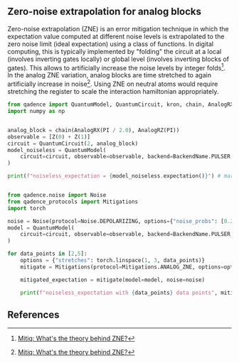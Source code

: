 ## Zero-noise extrapolation for analog blocks

Zero-noise extrapolation (ZNE) is an error mitigation technique in which the expectation value computed at different noise levels is extrapolated to the zero noise limit (ideal expectation) using a class of functions. In digital computing, this is typically implemented by "folding" the circuit at a local (involves inverting gates locally) or global level (involves inverting blocks of gates). This allows to artificially increase the noise levels by integer folds[^1]. In the analog ZNE variation, analog blocks are time stretched to again artificially increase in noise[^1]. Using ZNE on neutral atoms would require stretching the register to scale the interaction hamiltonian appropriately.

```python exec="on" source="material-block" session="zne" result="json"
from qadence import QuantumModel, QuantumCircuit, kron, chain, AnalogRX, AnalogRZ, PI, BackendName, DiffMode, Z
import numpy as np


analog_block = chain(AnalogRX(PI / 2.0), AnalogRZ(PI))
observable = [Z(0) + Z(1)]
circuit = QuantumCircuit(2, analog_block)
model_noiseless = QuantumModel(
    circuit=circuit, observable=observable, backend=BackendName.PULSER, diff_mode=DiffMode.GPSR
)

print(f"noiseless_expectation = {model_noiseless.expectation()}") # markdown-exec: hide

```

```python exec="on" source="material-block" session="zne" result="json"

from qadence.noise import Noise
from qadence_protocols import Mitigations
import torch

noise = Noise(protocol=Noise.DEPOLARIZING, options={"noise_probs": [0.2]})
model = QuantumModel(
    circuit=circuit, observable=observable, backend=BackendName.PULSER, diff_mode=DiffMode.GPSR
)

for data_points in [2,5]:
    options = {"stretches": torch.linspace(1, 3, data_points)}
    mitigate = Mitigations(protocol=Mitigations.ANALOG_ZNE, options=options)

    mitigated_expectation = mitigate(model=model, noise=noise)

    print(f"noiseless_expectation with {data_points} data points", mitigated_expectation) # markdown-exec: hide

```

## References

[^1]: [Mitiq: What's the theory behind ZNE?](https://mitiq.readthedocs.io/en/stable/guide/zne-5-theory.html)
